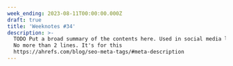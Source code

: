 ```yaml
---
week_ending: 2023-08-11T00:00:00.000Z
draft: true
title: 'Weeknotes #34'
description: >-
  TODO Put a broad summary of the contents here. Used in social media links etc.
  No more than 2 lines. It's for this
  https://ahrefs.com/blog/seo-meta-tags/#meta-description
---
```


